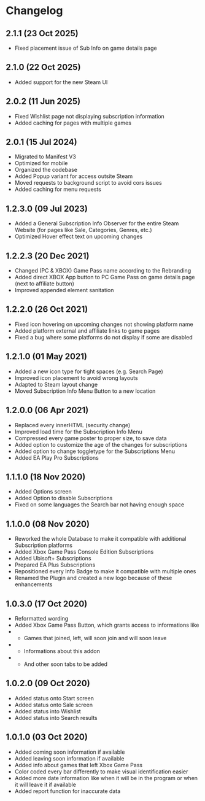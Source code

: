 # Changelog

## 2.1.1 (23 Oct 2025)
- Fixed placement issue of Sub Info on game details page

## 2.1.0 (22 Oct 2025)
- Added support for the new Steam UI

## 2.0.2 (11 Jun 2025)
- Fixed Wishlist page not displaying subscription information
- Added caching for pages with multiple games

## 2.0.1 (15 Jul 2024)
- Migrated to Manifest V3
- Optimized for mobile
- Organized the codebase
- Added Popup variant for access outsite Steam
- Moved requests to background script to avoid cors issues
- Added caching for menu requests

## 1.2.3.0 (09 Jul 2023)

- Added a General Subscription Info Observer for the entire Steam Website (for pages like Sale, Categories, Genres, etc.)
- Optimized Hover effect text on upcoming changes

## 1.2.2.3 (20 Dec 2021)

- Changed (PC & XBOX) Game Pass name according to the Rebranding
- Added direct XBOX App button to PC Game Pass on game details page (next to affiliate button)
- Improved appended element sanitation

## 1.2.2.0 (26 Oct 2021)

- Fixed icon hovering on upcoming changes not showing platform name
- Added platform external and affiliate links to game pages
- Fixed a bug where some platforms do not display if some are disabled

## 1.2.1.0 (01 May 2021)

- Added a new icon type for tight spaces (e.g. Search Page)
- Improved icon placement to avoid wrong layouts
- Adapted to Steam layout change
- Moved Subscription Info Menu Button to a new location

## 1.2.0.0 (06 Apr 2021)

- Replaced every innerHTML (security change)
- Improved load time for the Subscription Info Menu
- Compressed every game poster to proper size, to save data
- Added option to customize the age of the changes for subscriptions
- Added option to change toggletype for the Subscriptions Menu
- Added EA Play Pro Subscriptions

## 1.1.1.0 (18 Nov 2020)

- Added Options screen
- Added Option to disable Subscriptions
- Fixed on some languages the Search bar not having enough space

## 1.1.0.0 (08 Nov 2020)

- Reworked the whole Database to make it compatible with additional Subscription platforms
- Added Xbox Game Pass Console Edition Subscriptions
- Added Ubisoft+ Subscriptions
- Prepared EA Plus Subscriptions
- Repositioned every Info Badge to make it compatible with multiple ones
- Renamed the Plugin and created a new logo because of these enhancements

## 1.0.3.0 (17 Oct 2020)

- Reformatted wording
- Added Xbox Game Pass Button, which grants access to informations like
- - Games that joined, left, will soon join and will soon leave
- - Informations about this addon
- - And other soon tabs to be added

## 1.0.2.0 (09 Oct 2020)

- Added status onto Start screen
- Added status onto Sale screen
- Added status into Wishlist
- Added status into Search results

## 1.0.1.0 (03 Oct 2020)

- Added coming soon information if available
- Added leaving soon information if available
- Added info about games that left Xbox Game Pass
- Color coded every bar differently to make visual identification easier
- Added more date information like when it will be in the program or when it will leave it if available
- Added report function for inaccurate data